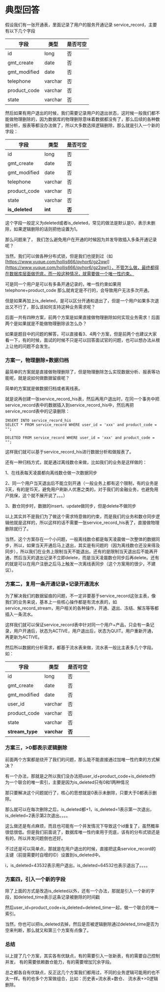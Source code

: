 # 典型回答


假设我们有一张开通表，里面记录了用户的服务开通记录 service_record，主要有以下几个字段



| 字段 | 类型 | 是否可空 |
| --- | --- | --- |
| id | long | 否 |
| gmt_create | date | 否 |
| gmt_modified | date | 否 |
| telephone | varchar | 否 |
| product_code | varchar | 否 |
| state | varchar | 否 |


然后如果有用户退出的时候，我们需要记录用户的退出状态，这时候一般我们都不能做物理删除的，因为数据库的物理删除意味着数据都没有了，那么后续的各种数据分析，报表等都没办法做了，所以大多数选择逻辑删除，那么就是引入一个新的字段：



| 字段 | 类型 | 是否可空 |
| --- | --- | --- |
| id | long | 否 |
| gmt_create | date | 否 |
| gmt_modified | date | 否 |
| telephone | varchar | 否 |
| product_code | varchar | 否 |
| state | varchar | 否 |
| **is_deleted** | **int** | **否** |




这个字段一般定义为deleted或者is_deleted，常见的做法是默认是0，表示未删除，如果逻辑删除的话则把他设置为1。



那么问题来了， 我们怎么避免用户在开通的时候因为并发导致插入多条开通记录呢？



当然，我们可以做各种分布式锁，但是我们也提到过（如[https://www.yuque.com/hollis666/qyhor6/gz2qwl](https://www.yuque.com/hollis666/qyhor6/gz2qwl)），不管怎么做，最终都得在数据库层面做兜底，而一般这种情况，就需要做一个唯一性约束。



可是同一个用户是可以有多条开通记录的，唯一性约束如果用telephone+product_code 那么就肯定是不行的，会导致用户无法多次开通。



但是如果再加上is_deleted，是可以区分开通和退出了，但是一个用户如果多次退出又不行了，那么该如何支持这种业务需求呢？



后面一共有四种方案，前两个方案是如果直接做物理删除如何实现业务需求！后面两个是如果就是不能做物理删除该怎么办？



如果是题目中的问题的解答，可以直接看3、4两个方案，但是前两个也建议大家看一下，有的时候，面试的时候不只是可以回答面试官的问题，也可以想办法从根上让他的问题不会发生。



### 方案一，物理删除+数据归档


最简单的方案就是直接做物理删除了，但是物理删除怎么实现数据分析、报表等功能呢，就是说如何做数据留痕呢？



简单的方案就是做数据归档或者离线表。



就是说再创建一张service_record_his表，然后再用户退出时，在同一个事务中把service_record表中的数据插入到service_record_his中，然后再把service_record表中的记录删除：



```plain
INSERT INTO service_record_his
SELECT * FROM service_record WHERE user_id = 'xxx' and product_code = "";

DELETED FROM service_record WHERE user_id = 'xxx' and product_code = ""; 
```



这样我们就可以基于service_record_his进行数据分析和做报表了。



还有一种归档方式，就是通过离线数仓来做，比如我们的业务是这样做的：



1、在线表每天凌晨都向离线数仓做一次数据同步

2、同一个用户当天退出后不能立刻开通（一般业务上都有这个限制，有的业务是3天，有的是15天，避免用户刷新人优惠之类的，对于我们的金融业务，也避免用户挑保，这个就不展开说了。。。）

3、数仓同步时，数据的insert、update做同步，但是delete不做同步



以上其实并不是我们为了做这个需求特意做的约束，而是我们的业务和数仓同步逻辑他就是这样的，所以这样的话不需要一张service_record_his表了，直接做物理删除就行了。



当然，这个方案存在一个小问题，一般离线数仓都是每天凌晨做一次整体的数据同步，所以，如果当天开通后马上退出，其实是有问题的（因为离线数仓还没来得及同步），所以我们在业务上限制当天不能退出。还有的是限制当天退出后不能再开通，然后当天的退出记录不立即delete，而是当天凌晨数仓同步后再delete。还有的就是可以在用户注册之后马上触发一次离线表同步（这个方案用的很少，不建议）。



### 方案二，复用一条开通记录+记录开通流水


为了解决我们的数据留痕的问题，不一定非要基于service_record这张主表，像我们的业务来说，基本上一些核心操作都是有流水表的，如service_record_stream，用户相关的各种操作，开通、退出、冻结、解冻等等都插入一条流水。



这样我们就可以保证service_record表中针对同一个用户+产品，只会有一条记录，用户开通后，状态为ACTIVE，用户退出后，状态为QUIT。用户重新开通，再更新为ACTIVE。



然后所以数据的分析需求，都基于流水表来做，流水表一般比主表多几个字段。如：



| 字段 | 类型 | 是否可空 |
| --- | --- | --- |
| id | long | 否 |
| gmt_create | date | 否 |
| gmt_modified | date | 否 |
| user_id | varchar | 否 |
| product_code | varchar | 否 |
| state | varchar | 否 |
| **stream_type** | **varchar** | **否** |






### 方案三，>0都表示逻辑删除


前面两个方案都是绕开了我们的问题，那么能不能直接通过加唯一性约束的方式解决？



有一个办法，那就是之所以我们没办法把user_id+product_code+is_deleted作为一个联合的唯一索引，主要是因为is_deleted只有0和1两种情况



那只要解决这个问题就行了，核心的思想就是0表示未删除，只要大于0都表示删除。



那么就可以在每次删除之后，is_deleted都+1，is_deleted=1表示第一次退出，is_deleted=2表示第2次退出。。。。



这么做还是有点麻烦，而且也可能有一个并发情况下导致这个id重复了，虽然概率很低很低。但是我们前面说了，数据库唯一性约束用于兜底，该有的分布式锁还是有的，所以并发问题倒也还好。



不过还是可以简单点，那就是在用户退出的时候，直接把这条service_record的主键（前提需要时自增的ID）设置到is_deleted中。



i，is_deleted=43532表示用户退出，is_deleted=64532也表示退出了。。。。





### 方案四，引入一个新的字段


除了上面的方式是改造is_deleted以外，还有一个办法，那就是引入一个新的字段，如deleted_time表示这条记录被删除的时间戳



然后user_id+product_code+is_deleted+deleted_time一起，做一个联合的唯一索引。



当然，你也可以把is_deleted去掉，然后是否被逻辑删除通过deleted_time是否为空来判断，那么就又和第三个方案有点像了。



### 总结


以上提了几个方案，其实各有优缺点，有的需要引入一张新表，有的需要自己控制并发， 有的需要依赖数仓能力，有的需要增加冗余字段。



总之都各自有优缺点，反正这几个方案我们都用过，不同的业务逻辑可能用的也不太一样。有的也多个方案做组合，比如：历史表+流水表+数仓、 流水表+>0逻辑删除。

